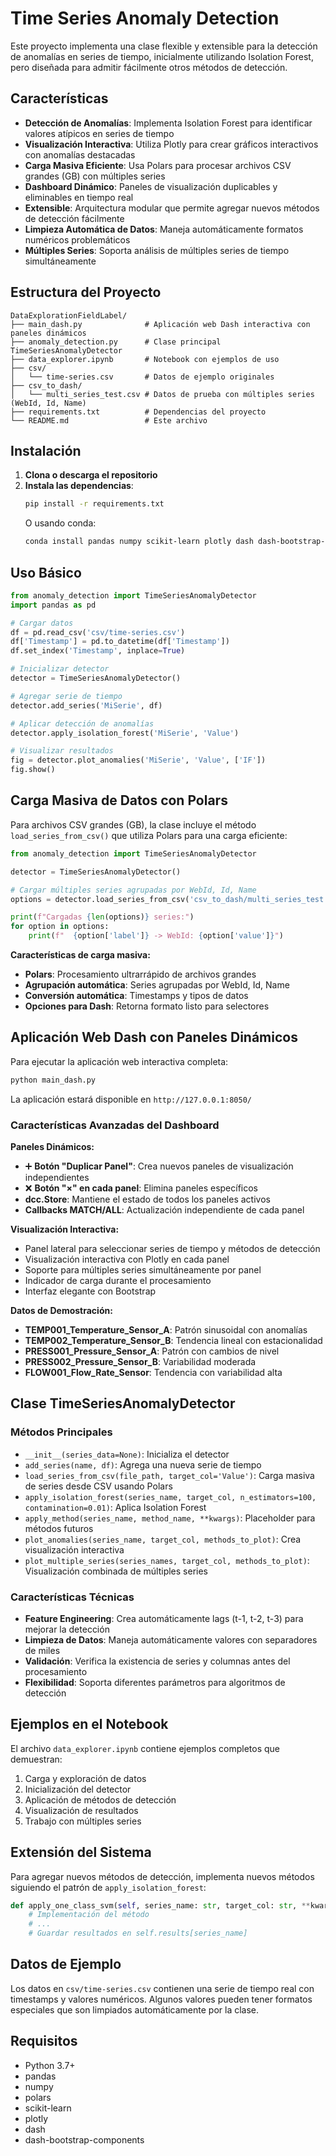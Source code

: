 # Time Series Anomaly Detection

Este proyecto implementa una clase flexible y extensible para la detección de anomalías en series de tiempo, inicialmente utilizando Isolation Forest, pero diseñada para admitir fácilmente otros métodos de detección.

## Características

- **Detección de Anomalías**: Implementa Isolation Forest para identificar valores atípicos en series de tiempo
- **Visualización Interactiva**: Utiliza Plotly para crear gráficos interactivos con anomalías destacadas
- **Carga Masiva Eficiente**: Usa Polars para procesar archivos CSV grandes (GB) con múltiples series
- **Dashboard Dinámico**: Paneles de visualización duplicables y eliminables en tiempo real
- **Extensible**: Arquitectura modular que permite agregar nuevos métodos de detección fácilmente
- **Limpieza Automática de Datos**: Maneja automáticamente formatos numéricos problemáticos
- **Múltiples Series**: Soporta análisis de múltiples series de tiempo simultáneamente

## Estructura del Proyecto

```
DataExplorationFieldLabel/
├── main_dash.py              # Aplicación web Dash interactiva con paneles dinámicos
├── anomaly_detection.py      # Clase principal TimeSeriesAnomalyDetector
├── data_explorer.ipynb       # Notebook con ejemplos de uso
├── csv/
│   └── time-series.csv       # Datos de ejemplo originales
├── csv_to_dash/
│   └── multi_series_test.csv # Datos de prueba con múltiples series (WebId, Id, Name)
├── requirements.txt          # Dependencias del proyecto
└── README.md                 # Este archivo
```

## Instalación

1. **Clona o descarga el repositorio**
2. **Instala las dependencias**:
   ```bash
   pip install -r requirements.txt
   ```
   O usando conda:
   ```bash
   conda install pandas numpy scikit-learn plotly dash dash-bootstrap-components
   ```

## Uso Básico

```python
from anomaly_detection import TimeSeriesAnomalyDetector
import pandas as pd

# Cargar datos
df = pd.read_csv('csv/time-series.csv')
df['Timestamp'] = pd.to_datetime(df['Timestamp'])
df.set_index('Timestamp', inplace=True)

# Inicializar detector
detector = TimeSeriesAnomalyDetector()

# Agregar serie de tiempo
detector.add_series('MiSerie', df)

# Aplicar detección de anomalías
detector.apply_isolation_forest('MiSerie', 'Value')

# Visualizar resultados
fig = detector.plot_anomalies('MiSerie', 'Value', ['IF'])
fig.show()
```

## Carga Masiva de Datos con Polars

Para archivos CSV grandes (GB), la clase incluye el método `load_series_from_csv()` que utiliza Polars para una carga eficiente:

```python
from anomaly_detection import TimeSeriesAnomalyDetector

detector = TimeSeriesAnomalyDetector()

# Cargar múltiples series agrupadas por WebId, Id, Name
options = detector.load_series_from_csv('csv_to_dash/multi_series_test.csv')

print(f"Cargadas {len(options)} series:")
for option in options:
    print(f"  {option['label']} -> WebId: {option['value']}")
```

**Características de carga masiva:**
- **Polars**: Procesamiento ultrarrápido de archivos grandes
- **Agrupación automática**: Series agrupadas por WebId, Id, Name
- **Conversión automática**: Timestamps y tipos de datos
- **Opciones para Dash**: Retorna formato listo para selectores

## Aplicación Web Dash con Paneles Dinámicos

Para ejecutar la aplicación web interactiva completa:

```bash
python main_dash.py
```

La aplicación estará disponible en `http://127.0.0.1:8050/`

### Características Avanzadas del Dashboard

**Paneles Dinámicos:**
- ➕ **Botón "Duplicar Panel"**: Crea nuevos paneles de visualización independientes
- ❌ **Botón "×" en cada panel**: Elimina paneles específicos
- **dcc.Store**: Mantiene el estado de todos los paneles activos
- **Callbacks MATCH/ALL**: Actualización independiente de cada panel

**Visualización Interactiva:**
- Panel lateral para seleccionar series de tiempo y métodos de detección
- Visualización interactiva con Plotly en cada panel
- Soporte para múltiples series simultáneamente por panel
- Indicador de carga durante el procesamiento
- Interfaz elegante con Bootstrap

**Datos de Demostración:**
- **TEMP001_Temperature_Sensor_A**: Patrón sinusoidal con anomalías
- **TEMP002_Temperature_Sensor_B**: Tendencia lineal con estacionalidad
- **PRESS001_Pressure_Sensor_A**: Patrón con cambios de nivel
- **PRESS002_Pressure_Sensor_B**: Variabilidad moderada
- **FLOW001_Flow_Rate_Sensor**: Tendencia con variabilidad alta

## Clase TimeSeriesAnomalyDetector

### Métodos Principales

- `__init__(series_data=None)`: Inicializa el detector
- `add_series(name, df)`: Agrega una nueva serie de tiempo
- `load_series_from_csv(file_path, target_col='Value')`: Carga masiva de series desde CSV usando Polars
- `apply_isolation_forest(series_name, target_col, n_estimators=100, contamination=0.01)`: Aplica Isolation Forest
- `apply_method(series_name, method_name, **kwargs)`: Placeholder para métodos futuros
- `plot_anomalies(series_name, target_col, methods_to_plot)`: Crea visualización interactiva
- `plot_multiple_series(series_names, target_col, methods_to_plot)`: Visualización combinada de múltiples series

### Características Técnicas

- **Feature Engineering**: Crea automáticamente lags (t-1, t-2, t-3) para mejorar la detección
- **Limpieza de Datos**: Maneja automáticamente valores con separadores de miles
- **Validación**: Verifica la existencia de series y columnas antes del procesamiento
- **Flexibilidad**: Soporta diferentes parámetros para algoritmos de detección

## Ejemplos en el Notebook

El archivo `data_explorer.ipynb` contiene ejemplos completos que demuestran:

1. Carga y exploración de datos
2. Inicialización del detector
3. Aplicación de métodos de detección
4. Visualización de resultados
5. Trabajo con múltiples series

## Extensión del Sistema

Para agregar nuevos métodos de detección, implementa nuevos métodos siguiendo el patrón de `apply_isolation_forest`:

```python
def apply_one_class_svm(self, series_name: str, target_col: str, **kwargs) -> None:
    # Implementación del método
    # ...
    # Guardar resultados en self.results[series_name]
```

## Datos de Ejemplo

Los datos en `csv/time-series.csv` contienen una serie de tiempo real con timestamps y valores numéricos. Algunos valores pueden tener formatos especiales que son limpiados automáticamente por la clase.

## Requisitos

- Python 3.7+
- pandas
- numpy
- polars
- scikit-learn
- plotly
- dash
- dash-bootstrap-components

<!-- ## Licencia

Este proyecto es de código abierto y puede ser utilizado libremente para fines educativos y comerciales. -->
